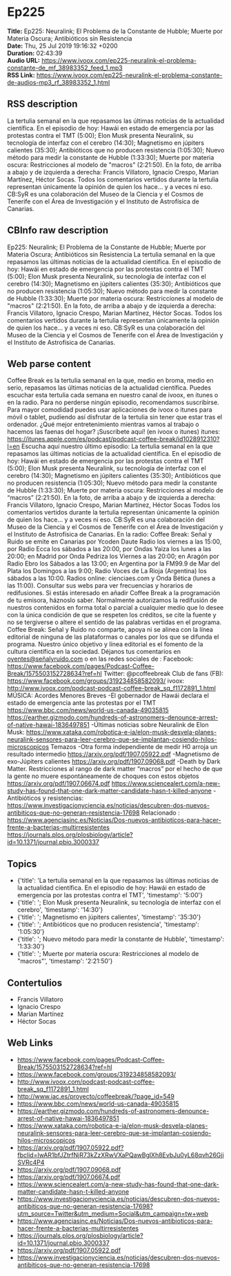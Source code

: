 # Ep225  
**Title:** Ep225: Neuralink; El Problema de la Constante de Hubble; Muerte por Materia Oscura; Antibióticos sin Resistencia  
**Date:** Thu, 25 Jul 2019 19:16:32 +0200  
**Duration:** 02:43:39  
**Audio URL:** https://www.ivoox.com/ep225-neuralink-el-problema-constante-de_mf_38983352_feed_1.mp3  
**RSS Link:** https://www.ivoox.com/ep225-neuralink-el-problema-constante-de-audios-mp3_rf_38983352_1.html  

## RSS description
La tertulia semanal en la que repasamos las últimas noticias de la actualidad científica. En el episodio de hoy: Hawái en estado de emergencia por las protestas contra el TMT (5:00); Elon Musk presenta Neuralink, su tecnología de interfaz con el cerebro (14:30); Magnetismo en júpiters calientes (35:30); Antibióticos que no producen resistencia (1:05:30); Nuevo método para medir la constante de Hubble (1:33:30); Muerte por materia oscura: Restricciones al modelo de "macros" (2:21:50). En la foto, de arriba a abajo y de izquierda a derecha: Francis Villatoro, Ignacio Crespo, Marian Martínez, Héctor Socas. Todos los comentarios vertidos durante la tertulia representan únicamente la opinión de quien los hace… y a veces ni eso. CB:SyR es una colaboración del Museo de la Ciencia y el Cosmos de Tenerife con el Área de Investigación y el Instituto de Astrofísica de Canarias.

## CBInfo raw description
Ep225: Neuralink; El Problema de la Constante de Hubble; Muerte por Materia Oscura; Antibióticos sin Resistencia
La tertulia semanal en la que repasamos las últimas noticias de la actualidad científica. En el episodio de hoy: Hawái en estado de emergencia por las protestas contra el TMT (5:00); Elon Musk presenta Neuralink, su tecnología de interfaz con el cerebro (14:30); Magnetismo en júpiters calientes (35:30); Antibióticos que no producen resistencia (1:05:30); Nuevo método para medir la constante de Hubble (1:33:30); Muerte por materia oscura: Restricciones al modelo de "macros" (2:21:50). En la foto, de arriba a abajo y de izquierda a derecha: Francis Villatoro, Ignacio Crespo, Marian Martínez, Héctor Socas. Todos los comentarios vertidos durante la tertulia representan únicamente la opinión de quien los hace… y a veces ni eso. CB:SyR es una colaboración del Museo de la Ciencia y el Cosmos de Tenerife con el Área de Investigación y el Instituto de Astrofísica de Canarias.


## Web parse content
Coffee Break es la tertulia semanal en la que, medio en broma, medio en serio, repasamos las últimas noticias de la actualidad científica. Puedes escuchar esta tertulia cada semana en nuestro canal de ivoox, en itunes o en la radio. Para no perderse ningún episodio, recomendamos suscribirse. Para mayor comodidad puedes usar aplicaciones de ivoox o itunes para móvil o tablet, pudiendo así disfrutar de la tertulia sin tener que estar tras el ordenador. ¿Qué mejor entretenimiento mientras vamos al trabajo o hacemos las faenas del hogar? ¡Suscríbete aquí! (en ivoox o itunes) itunes: https://itunes.apple.com/es/podcast/podcast-coffee-break/id1028912310?l=en Escucha aquí nuestro último episodio: La tertulia semanal en la que repasamos las últimas noticias de la actualidad científica. En el episodio de hoy: Hawái en estado de emergencia por las protestas contra el TMT (5:00); Elon Musk presenta Neuralink, su tecnología de interfaz con el cerebro (14:30); Magnetismo en júpiters calientes (35:30); Antibióticos que no producen resistencia (1:05:30); Nuevo método para medir la constante de Hubble (1:33:30); Muerte por materia oscura: Restricciones al modelo de “macros” (2:21:50). En la foto, de arriba a abajo y de izquierda a derecha: Francis Villatoro, Ignacio Crespo, Marian Martínez, Héctor Socas Todos los comentarios vertidos durante la tertulia representan únicamente la opinión de quien los hace… y a veces ni eso. CB:SyR es una colaboración del Museo de la Ciencia y el Cosmos de Tenerife con el Área de Investigación y el Instituto de Astrofísica de Canarias. En la radio: Coffee Break: Señal y Ruido se emite en Canarias por Ycoden Daute Radio los viernes a las 15:00, por Radio Ecca los sábados a las 20:00, por Ondas Yaiza los lunes a las 20:00; en Madrid por Onda Pedriza los Viernes a las 20:00; en Aragón por Radio Ebro los Sábados a las 13:00; en Argentina por la FM99.9 de Mar del Plata los Domingos a las 9:00; Radio Voces de La Rioja (Argentina) los sábados a las 10:00. Radios online: cienciaes.com y Onda Bética (lunes a las 11:00). Consultar sus webs para ver frecuencias y horarios de redifusiones. Si estás interesado en añadir Coffee Break a la programación de tu emisora, háznoslo saber. Normalmente autorizamos la redifusión de nuestros contenidos en forma total o parcial a cualquier medio que lo desee con la única condición de que se respeten los créditos, se cite la fuente y no se tergiverse o altere el sentido de las palabras vertidas en el programa. Coffee Break: Señal y Ruido no comparte, apoya ni se alinea con la línea editorial de ninguna de las plataformas o canales por los que se difunda el programa. Nuestro único objetivo y línea editorial es el fomento de la cultura científica en la sociedad. Déjanos tus comentarios en oyentes@señalyruido.com o en las redes sociales de : Facebook: https://www.facebook.com/pages/Podcast-Coffee-Break/1575503152728634?ref=hl Twitter: @pcoffeebreak Club de fans (FB): https://www.facebook.com/groups/319234858582093/ ivoox: http://www.ivoox.com/podcast-podcast-coffee-break_sq_f1172891_1.html MÚSICA: Acordes Menores Breves -El gobernador de Hawái declara el estado de emergencia ante las protestas por el TMT https://www.bbc.com/news/world-us-canada-49035815 https://earther.gizmodo.com/hundreds-of-astronomers-denounce-arrest-of-native-hawai-1836497851 -Últimas noticias sobre Neuralink de Elon Musk: https://www.xataka.com/robotica-e-ia/elon-musk-desvela-planes-neuralink-sensores-para-leer-cerebro-que-se-implantan-cosiendo-hilos-microscopicos Temazos -Otra forma independiente de medir H0 arroja un resultado intermedio https://arxiv.org/pdf/1907.05922.pdf -Magnetismo de exo-Júpiters calientes https://arxiv.org/pdf/1907.09068.pdf -Death by Dark Matter. Restricciones al rango de dark matter “macros” por el hecho de que la gente no muere espontáneamente de choques con estos objetos https://arxiv.org/pdf/1907.06674.pdf https://www.sciencealert.com/a-new-study-has-found-that-one-dark-matter-candidate-hasn-t-killed-anyone -Antibióticos y resistencias: https://www.investigacionyciencia.es/noticias/descubren-dos-nuevos-antibiticos-que-no-generan-resistencia-17698 Relacionado : https://www.agenciasinc.es/Noticias/Dos-nuevos-antibioticos-para-hacer-frente-a-bacterias-multirresistentes https://journals.plos.org/plosbiology/article?id=10.1371/journal.pbio.3000337

## Topics
- {'title': 'La tertulia semanal en la que repasamos las últimas noticias de la actualidad científica. En el episodio de hoy: Hawái en estado de emergencia por las protestas contra el TMT', 'timestamp': '5:00'}
- {'title': '; Elon Musk presenta Neuralink, su tecnología de interfaz con el cerebro', 'timestamp': '14:30'}
- {'title': '; Magnetismo en júpiters calientes', 'timestamp': '35:30'}
- {'title': '; Antibióticos que no producen resistencia', 'timestamp': '1:05:30'}
- {'title': '; Nuevo método para medir la constante de Hubble', 'timestamp': '1:33:30'}
- {'title': '; Muerte por materia oscura: Restricciones al modelo de "macros"', 'timestamp': '2:21:50'}
## Contertulios
- Francis Villatoro
- Ignacio Crespo
- Marian Martínez
- Héctor Socas
## Web Links
- https://www.facebook.com/pages/Podcast-Coffee-Break/1575503152728634?ref=hl
- https://www.facebook.com/groups/319234858582093/
- http://www.ivoox.com/podcast-podcast-coffee-break_sq_f1172891_1.html
- http://www.iac.es/proyecto/coffeebreak/?page_id=549
- https://www.bbc.com/news/world-us-canada-49035815
- https://earther.gizmodo.com/hundreds-of-astronomers-denounce-arrest-of-native-hawai-1836497851
- https://www.xataka.com/robotica-e-ia/elon-musk-desvela-planes-neuralink-sensores-para-leer-cerebro-que-se-implantan-cosiendo-hilos-microscopicos
- https://arxiv.org/pdf/1907.05922.pdf?fbclid=IwAR1bfJZtrfNjR73kZzXRwVXaPQawBglXh8EvbJu0yL68qvh26GjiSVRc4P4
- https://arxiv.org/pdf/1907.09068.pdf
- https://arxiv.org/pdf/1907.06674.pdf
- https://www.sciencealert.com/a-new-study-has-found-that-one-dark-matter-candidate-hasn-t-killed-anyone
- https://www.investigacionyciencia.es/noticias/descubren-dos-nuevos-antibiticos-que-no-generan-resistencia-17698?utm_source=Twitter&utm_medium=Social&utm_campaign=tw+web
- https://www.agenciasinc.es/Noticias/Dos-nuevos-antibioticos-para-hacer-frente-a-bacterias-multirresistentes
- https://journals.plos.org/plosbiology/article?id=10.1371/journal.pbio.3000337
- https://arxiv.org/pdf/1907.05922.pdf
- https://www.investigacionyciencia.es/noticias/descubren-dos-nuevos-antibiticos-que-no-generan-resistencia-17698